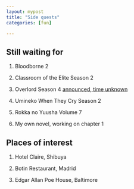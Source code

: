 ```yaml
---
layout: mypost
title: "Side quests"
categories: [fun]

---
```


## Still waiting for

1. Bloodborne 2

2. Classroom of the Elite Season 2

3. Overlord Season 4 <ins>announced, time unknown</ins>

4. Umineko When They Cry Season 2

5. Rokka no Yuusha Volume 7

6. My own novel, working on chapter 1

## Places of interest

1. Hotel Claire, Shibuya

2. Botin Restaurant, Madrid

3. Edgar Allan Poe House, Baltimore

